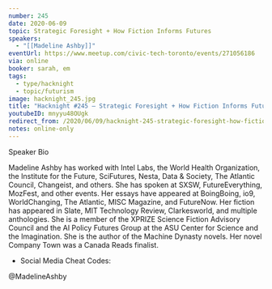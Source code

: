 ```yaml
---
number: 245
date: 2020-06-09
topic: Strategic Foresight + How Fiction Informs Futures
speakers:
  - "[[Madeline Ashby]]"
eventUrl: https://www.meetup.com/civic-tech-toronto/events/271056186
via: online
booker: sarah, em
tags:
  - type/hacknight
  - topic/futurism
image: hacknight_245.jpg
title: "Hacknight #245 – Strategic Foresight + How Fiction Informs Futures"
youtubeID: mnyyu48OUgk
redirect_from: /2020/06/09/hacknight-245-strategic-foresight-how-fiction-informs-futures-with-madeline-ashby/
notes: online-only
---
```


Speaker Bio

Madeline Ashby has worked with Intel Labs, the World Health Organization, the Institute for the Future, SciFutures, Nesta, Data & Society, The Atlantic Council, Changeist, and others. She has spoken at SXSW, FutureEverything, MozFest, and other events. Her essays have appeared at BoingBoing, io9, WorldChanging, The Atlantic, MISC Magazine, and FutureNow. Her fiction has appeared in Slate, MIT Technology Review, Clarkesworld, and multiple anthologies. She is a member of the XPRIZE Science Fiction Advisory Council and the AI Policy Futures Group at the ASU Center for Science and the Imagination. She is the author of the Machine Dynasty novels. Her novel Company Town was a Canada Reads finalist.

+ Social Media Cheat Codes:

@MadelineAshby
